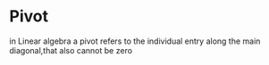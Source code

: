 # Pivot
in Linear algebra a pivot refers to the individual entry along the main diagonal,that also cannot be zero